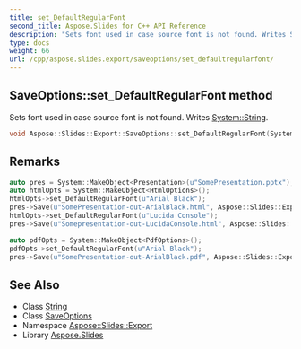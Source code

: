 ```yaml
---
title: set_DefaultRegularFont
second_title: Aspose.Slides for C++ API Reference
description: "Sets font used in case source font is not found. Writes System::String."
type: docs
weight: 66
url: /cpp/aspose.slides.export/saveoptions/set_defaultregularfont/
---
```

## SaveOptions::set_DefaultRegularFont method


Sets font used in case source font is not found. Writes [System::String](../../../system/string/).

```cpp
void Aspose::Slides::Export::SaveOptions::set_DefaultRegularFont(System::String value) override
```

## Remarks



```cpp
auto pres = System::MakeObject<Presentation>(u"SomePresentation.pptx");
auto htmlOpts = System::MakeObject<HtmlOptions>();
htmlOpts->set_DefaultRegularFont(u"Arial Black");
pres->Save(u"SomePresentation-out-ArialBlack.html", Aspose::Slides::Export::SaveFormat::Html, htmlOpts);
htmlOpts->set_DefaultRegularFont(u"Lucida Console");
pres->Save(u"Somepresentation-out-LucidaConsole.html", Aspose::Slides::Export::SaveFormat::Html, htmlOpts);

auto pdfOpts = System::MakeObject<PdfOptions>();
pdfOpts->set_DefaultRegularFont(u"Arial Black");
pres->Save(u"SomePresentation-out-ArialBlack.pdf", Aspose::Slides::Export::SaveFormat::Pdf, pdfOpts);
```

## See Also

* Class [String](../../../system/string/)
* Class [SaveOptions](../)
* Namespace [Aspose::Slides::Export](../../)
* Library [Aspose.Slides](../../../)
